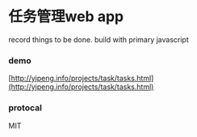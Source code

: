 # 任务管理web app
record things to be done. build with primary javascript  

### demo
[http://yipeng.info/projects/task/tasks.html](http://yipeng.info/projects/task/tasks.html)

### protocal
MIT


